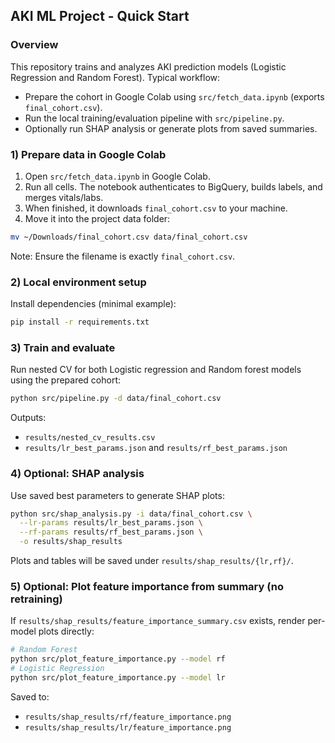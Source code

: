 ## AKI ML Project - Quick Start

### Overview
This repository trains and analyzes AKI prediction models (Logistic Regression and Random Forest).
Typical workflow:
- Prepare the cohort in Google Colab using `src/fetch_data.ipynb` (exports `final_cohort.csv`).
- Run the local training/evaluation pipeline with `src/pipeline.py`.
- Optionally run SHAP analysis or generate plots from saved summaries.

### 1) Prepare data in Google Colab
1. Open `src/fetch_data.ipynb` in Google Colab.
2. Run all cells. The notebook authenticates to BigQuery, builds labels, and merges vitals/labs.
3. When finished, it downloads `final_cohort.csv` to your machine.
4. Move it into the project data folder:
```bash
mv ~/Downloads/final_cohort.csv data/final_cohort.csv
```

Note: Ensure the filename is exactly `final_cohort.csv`.

### 2) Local environment setup
Install dependencies (minimal example):
```bash
pip install -r requirements.txt
```

### 3) Train and evaluate
Run nested CV for both Logistic regression and Random forest models using the prepared cohort:
```bash
python src/pipeline.py -d data/final_cohort.csv
```
Outputs:
- `results/nested_cv_results.csv`
- `results/lr_best_params.json` and `results/rf_best_params.json`

### 4) Optional: SHAP analysis
Use saved best parameters to generate SHAP plots:
```bash
python src/shap_analysis.py -i data/final_cohort.csv \
  --lr-params results/lr_best_params.json \
  --rf-params results/rf_best_params.json \
  -o results/shap_results
```
Plots and tables will be saved under `results/shap_results/{lr,rf}/`.

### 5) Optional: Plot feature importance from summary (no retraining)
If `results/shap_results/feature_importance_summary.csv` exists, render per-model plots directly:
```bash
# Random Forest
python src/plot_feature_importance.py --model rf
# Logistic Regression
python src/plot_feature_importance.py --model lr
```
Saved to:
- `results/shap_results/rf/feature_importance.png`
- `results/shap_results/lr/feature_importance.png`
